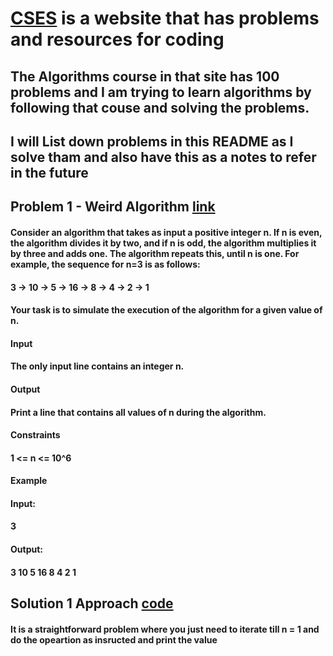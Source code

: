 # [CSES](https://cses.fi/) is a website that has problems and resources for coding

## The Algorithms course in that site has 100 problems and I am trying to learn algorithms by following that couse and solving the problems.

## I will List down problems in this README as I solve tham and also have this as a notes to refer in the future


## Problem 1 - Weird Algorithm [link](https://cses.fi/alon/task/1068)

#### Consider an algorithm that takes as input a positive integer n. If n is even, the algorithm divides it by two, and if n is odd, the algorithm multiplies it by three and adds one. The algorithm repeats this, until n is one. For example, the sequence for n=3 is as follows:
#### 3  ->  10  -> 5 -> 16 -> 8 -> 4 -> 2 -> 1 
#### Your task is to simulate the execution of the algorithm for a given value of n.
#### Input
#### The only input line contains an integer n.
#### Output
#### Print a line that contains all values of n during the algorithm.
#### Constraints
#### 1 <= n <= 10^6
#### Example
#### Input:
#### 3
#### Output:
#### 3 10 5 16 8 4 2 1

## Solution 1  Approach [code](https://github.com/kirankumar2079/competivtive-programming/blob/master/cses/algorithms/weird_algorithm.cpp)
#### It is a straightforward problem where you just need to iterate till n = 1 and do the opeartion as insructed and print the value